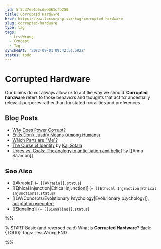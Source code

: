 ```yaml
---
_id: 5f5c37ee1b5cdee568cfb250
title: Corrupted Hardware
href: https://www.lesswrong.com/tag/corrupted-hardware
slug: corrupted-hardware
type: tag
tags:
  - LessWrong
  - Concept
  - Tag
synchedAt: '2022-09-01T09:42:51.592Z'
status: todo
---
```


# Corrupted Hardware

Our brains do not always allow us to act the way we should. **Corrupted hardware** refers to those behaviors and thoughts that act for ancestrally relevant purposes rather than for stated moralities and preferences.

## Blog Posts

- [Why Does Power Corrupt?](http://lesswrong.com/lw/uu/why_does_power_corrupt/)
- [Ends Don't Justify Means (Among Humans)](http://lesswrong.com/lw/uv/ends_dont_justify_means_among_humans/)
- [Which Parts are "Me"?](http://lesswrong.com/lw/v4/which_parts_are_me/)
- [The Curse of Identity](http://lesswrong.com/lw/8gv/the_curse_of_identity/) by [Kaj Sotala](https://wiki.lesswrong.com/wiki/Kaj_Sotala)
- [Urges vs. Goals: The analogy to anticipation and belief](http://lesswrong.com/r/lesswrong/lw/8q8/urges_vs_goals_how_to_use_human_hardware_to/) by [[Anna Salamon]]

## See Also

- [[Akrasia]] (`= [[Akrasia]].status`)
- [[Ethical Injunction|Ethical injunction]] (`= [[Ethical Injunction|Ethical injunction]].status`)
- [[LW/Concepts/Evolutionary Psychology|Evolutionary psychology]], [adaptation executers](https://wiki.lesswrong.com/wiki/adaptation_executers)
- [[Signaling]] (`= [[Signaling]].status`)


%%

% START
Basic (and reversed card)
What is **Corrupted Hardware**?
Back: {TODO}
Tags: LessWrong
END

%%
	
